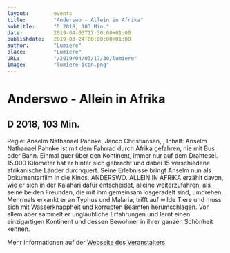 ```yaml
---
layout:        events
title:         "Anderswo - Allein in Afrika"
subtitle:      "D 2018, 103 Min."
date:          2019-04-03T17:30:00+01:00
publishdate:   2019-03-24T00:00:00+01:00
author:        "Lumiere"
place:         "Lumiere"
URL:           "/2019/04/03/17/30/lumiere"
image:         "lumiere-icon.png"
---
```


Anderswo - Allein in Afrika
===========

D 2018, 103 Min.
-----------

Regie: Anselm Nathanael Pahnke, Janco Christiansen, , Inhalt: Anselm Nathanael Pahnke ist mit dem Fahrrad durch Afrika gefahren, nie mit Bus oder Bahn.  Einmal quer über den Kontinent, immer nur auf dem Drahtesel. 15.000 Kilometer hat er hinter sich gebracht und dabei 15 verschiedene afrikanische Länder durchquert. Seine Erlebnisse bringt Anselm nun als Dokumentarfilm in die Kinos. ANDERSWO. ALLEIN IN AFRIKA erzählt davon, wie er sich in der Kalahari dafür entscheidet, alleine weiterzufahren, als seine beiden Freunden, die mit ihm gemeinsam losgeradelt sind, umdrehen. Mehrmals erkankt er an Typhus und Malaria, trifft auf wilde Tiere und muss sich mit Wasserknappheit und korrupten Beamten herumschlagen. Vor allem aber sammelt er unglaubliche Erfahrungen und lernt einen einzigartigen Kontinent und dessen Bewohner in ihrer ganzen Schönheit kennen.

Mehr informationen auf der [Webseite des Veranstalters](http://www.lumiere.de/19/03/anderswo.htm)
